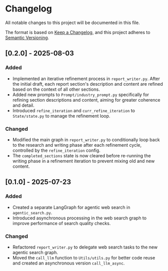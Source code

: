 # Changelog

All notable changes to this project will be documented in this file.

The format is based on [Keep a Changelog](https://keepachangelog.com/en/1.0.0/),
and this project adheres to [Semantic Versioning](https://semver.org/spec/v2.0.0.html).

## [0.2.0] - 2025-08-03

### Added
- Implemented an iterative refinement process in `report_writer.py`. After the initial draft, each report section's description and content are refined based on the context of all other sections.
- Added new prompts to `Prompt/industry_prompt.py` specifically for refining section descriptions and content, aiming for greater coherence and detail.
- Introduced `refine_iteration` and `curr_refine_iteration` to `State/state.py` to manage the refinement loop.

### Changed
- Modified the main graph in `report_writer.py` to conditionally loop back to the research and writing phase after each refinement cycle, controlled by the `refine_iteration` config.
- The `completed_sections` state is now cleared before re-running the writing phase in a refinement iteration to prevent mixing old and new content.

## [0.1.0] - 2025-07-23

### Added
- Created a separate LangGraph for agentic web search in `agentic_search.py`.
- Introduced asynchronous processing in the web search graph to improve performance of search quality checks.

### Changed
- Refactored `report_writer.py` to delegate web search tasks to the new agentic search graph.
- Moved the `call_llm` function to `Utils/utils.py` for better code reuse and created an asynchronous version `call_llm_async`.